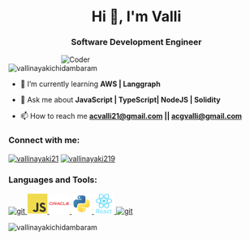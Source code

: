 <h1 align="center">Hi 👋, I'm Valli</h1>
<h3 align="center">Software Development Engineer</h3>

<img align = "right" alt = "Coder" width = "400" src = "https://media.tenor.com/S59bPkT0pqcAAAAC/programming.gif">

<p align="left"> <img src="https://komarev.com/ghpvc/?username=vallinayakichidambaram&label=Profile%20views&color=0e75b6&style=flat" alt="vallinayakichidambaram" /> </p>

- 🌱 I’m currently learning **AWS | Langgraph**

- 💬 Ask me about **JavaScript | TypeScript| NodeJS | Solidity**

- 📫 How to reach me **acvalli21@gmail.com || acgvalli@gmail.com**

<h3 align="left">Connect with me:</h3>
<p align="left">
<a href="https://twitter.com/vallinayaki21" target="blank"><img align="center" src="https://raw.githubusercontent.com/rahuldkjain/github-profile-readme-generator/master/src/images/icons/Social/twitter.svg" alt="vallinayaki21" height="30" width="40" /></a>
<a href="https://www.instagram.com/vallinayaki219" target="blank"><img align="center" src="https://static.cdninstagram.com/rsrc.php/v3/yI/r/VsNE-OHk_8a.png" alt="vallinayaki219" height="30" width="40" /></a>
</p>

<h3 align="left">Languages and Tools:</h3>
<p align="left"> <a href="https://git-scm.com/" target="_blank" rel="noreferrer"> <img src="https://www.vectorlogo.zone/logos/git-scm/git-scm-icon.svg" alt="git" width="40" height="40"/> </a> <a href="https://developer.mozilla.org/en-US/docs/Web/JavaScript" target="_blank" rel="noreferrer"> <img src="https://raw.githubusercontent.com/devicons/devicon/master/icons/javascript/javascript-original.svg" alt="javascript" width="40" height="40"/> </a> <a href="https://www.oracle.com/" target="_blank" rel="noreferrer"> <img src="https://raw.githubusercontent.com/devicons/devicon/master/icons/oracle/oracle-original.svg" alt="oracle" width="40" height="40"/> </a> <a href="https://www.python.org" target="_blank" rel="noreferrer"> <img src="https://raw.githubusercontent.com/devicons/devicon/master/icons/python/python-original.svg" alt="python" width="40" height="40"/> </a> <a href="https://reactjs.org/" target="_blank" rel="noreferrer"> <img src="https://raw.githubusercontent.com/devicons/devicon/master/icons/react/react-original-wordmark.svg" alt="react" width="40" height="40"/> </a><a href="https://graphql.org/" target="_blank" rel="noreferrer"> <img src="https://graphql.org/img/logo.svg" alt="git" width="40" height="40"/> </a> </p>


<p><img align="center" src="https://github-readme-streak-stats.herokuapp.com/?user=vallinayakichidambaram&" alt="vallinayakichidambaram" /></p>
